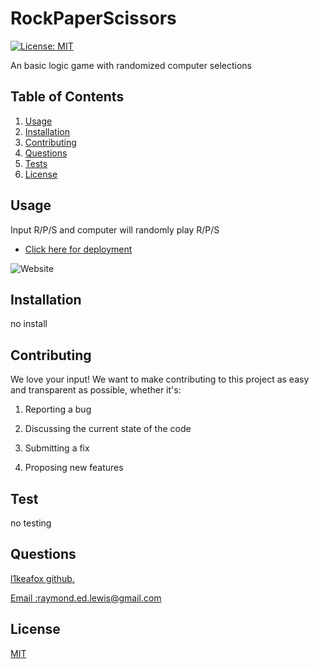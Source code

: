 # RockPaperScissors

  [![License: MIT](https://img.shields.io/badge/License-MIT-yellow.svg)](https://opensource.org/licenses/MIT)

  An basic logic game with randomized computer selections
  
  
  ## Table of Contents 
  1.  [Usage](#Usage)
  2.  [Installation](#Installation)
  3.  [Contributing](#Contributing)
  4.  [Questions](#Questions)
  5.  [Tests](#Tests)
  6.  [License](#License)
  
  ## Usage 
   Input R/P/S and computer will randomly play R/P/S
  * <a href='https://l1keafox.github.io/RockPaperScissors/'  target="_blank"> Click here for deployment </a> 


  
  ![Website](/assets/images/readme.PNG)
  
  ## Installation 
  no install
  
  
  ## Contributing 
  We love your input! We want to make contributing to this project as easy and transparent as possible, whether it's:

 1. Reporting a bug

 2. Discussing the current state of the code

 3. Submitting a fix 

 4. Proposing new features 
  
  ## Test 
  no testing
  
  
  ## Questions
  <a href='https://github.com/l1keafox'>l1keafox github.</a> 
  
  <a href="mailto: raymond.ed.lewis@gmail.com">Email :raymond.ed.lewis@gmail.com</a>
  
  ## License
  [MIT](https://choosealicense.com/licenses/mit/)
